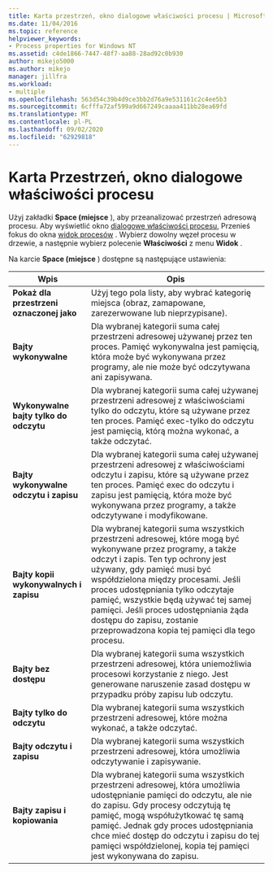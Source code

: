 ```yaml
---
title: Karta przestrzeń, okno dialogowe właściwości procesu | Microsoft Docs
ms.date: 11/04/2016
ms.topic: reference
helpviewer_keywords:
- Process properties for Windows NT
ms.assetid: c4de1866-7447-48f7-aa88-28ad92c0b930
author: mikejo5000
ms.author: mikejo
manager: jillfra
ms.workload:
- multiple
ms.openlocfilehash: 563d54c39b4d9ce3bb2d76a9e531161c2c4ee5b3
ms.sourcegitcommit: 6cfffa72af599a9d667249caaaa411bb28ea69fd
ms.translationtype: MT
ms.contentlocale: pl-PL
ms.lasthandoff: 09/02/2020
ms.locfileid: "62929818"
---
```

# <a name="space-tab-process-properties-dialog-box"></a>Karta Przestrzeń, okno dialogowe właściwości procesu
Użyj zakładki **Space (miejsce** ), aby przeanalizować przestrzeń adresową procesu. Aby wyświetlić okno [dialogowe właściwości procesu](../debugger/process-properties-dialog-box.md), Przenieś fokus do okna [widok procesów](../debugger/processes-view.md) . Wybierz dowolny węzeł procesu w drzewie, a następnie wybierz polecenie **Właściwości** z menu **Widok** .

 Na karcie **Space (miejsce** ) dostępne są następujące ustawienia:

|Wpis|Opis|
|-----------|-----------------|
|**Pokaż dla przestrzeni oznaczonej jako**|Użyj tego pola listy, aby wybrać kategorię miejsca (obraz, zamapowane, zarezerwowane lub nieprzypisane).|
|**Bajty wykonywalne**|Dla wybranej kategorii suma całej przestrzeni adresowej używanej przez ten proces. Pamięć wykonywalna jest pamięcią, która może być wykonywana przez programy, ale nie może być odczytywana ani zapisywana.|
|**Wykonywalne bajty tylko do odczytu**|Dla wybranej kategorii suma całej używanej przestrzeni adresowej z właściwościami tylko do odczytu, które są używane przez ten proces. Pamięć exec-tylko do odczytu jest pamięcią, którą można wykonać, a także odczytać.|
|**Bajty wykonywalne odczytu i zapisu**|Dla wybranej kategorii suma całej używanej przestrzeni adresowej z właściwościami odczytu i zapisu, które są używane przez ten proces. Pamięć exec do odczytu i zapisu jest pamięcią, która może być wykonywana przez programy, a także odczytywane i modyfikowane.|
|**Bajty kopii wykonywalnych i zapisu**|Dla wybranej kategorii suma wszystkich przestrzeni adresowej, które mogą być wykonywane przez programy, a także odczyt i zapis. Ten typ ochrony jest używany, gdy pamięć musi być współdzielona między procesami. Jeśli proces udostępniania tylko odczytaje pamięć, wszystkie będą używać tej samej pamięci. Jeśli proces udostępniania żąda dostępu do zapisu, zostanie przeprowadzona kopia tej pamięci dla tego procesu.|
|**Bajty bez dostępu**|Dla wybranej kategorii suma wszystkich przestrzeni adresowej, która uniemożliwia procesowi korzystanie z niego. Jest generowane naruszenie zasad dostępu w przypadku próby zapisu lub odczytu.|
|**Bajty tylko do odczytu**|Dla wybranej kategorii suma wszystkich przestrzeni adresowej, które można wykonać, a także odczytać.|
|**Bajty odczytu i zapisu**|Dla wybranej kategorii suma wszystkich przestrzeni adresowej, która umożliwia odczytywanie i zapisywanie.|
|**Bajty zapisu i kopiowania**|Dla wybranej kategorii suma wszystkich przestrzeni adresowej, która umożliwia udostępnianie pamięci do odczytu, ale nie do zapisu. Gdy procesy odczytują tę pamięć, mogą współużytkować tę samą pamięć. Jednak gdy proces udostępniania chce mieć dostęp do odczytu i zapisu do tej pamięci współdzielonej, kopia tej pamięci jest wykonywana do zapisu.|